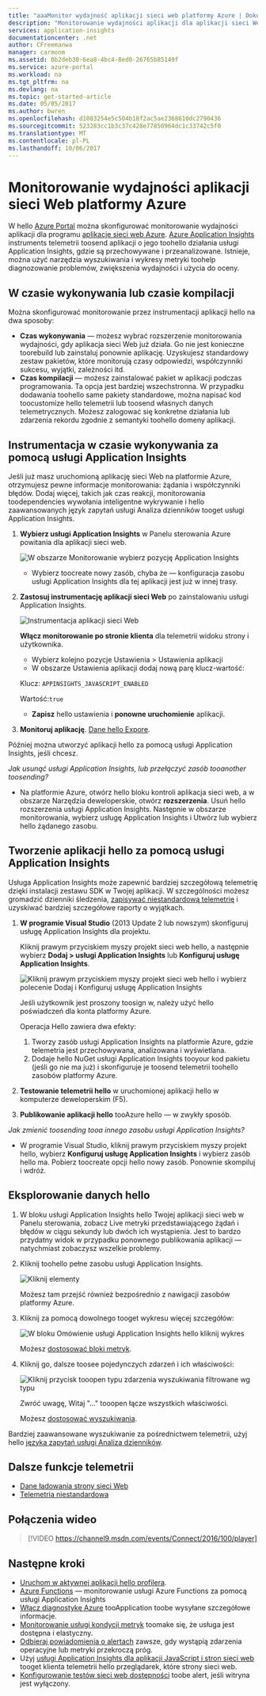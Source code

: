 ```yaml
---
title: "aaaMonitor wydajność aplikacji sieci web platformy Azure | Dokumentacja firmy Microsoft"
description: "Monitorowanie wydajności aplikacji dla aplikacji sieci Web platformy Azure. Udostępnianie wykresów czasu ładowania i odpowiedzi oraz informacji o zależnościach oraz ustawianie alertów dotyczących wydajności."
services: application-insights
documentationcenter: .net
author: CFreemanwa
manager: carmonm
ms.assetid: 0b2deb30-6ea8-4bc4-8ed0-26765b85149f
ms.service: azure-portal
ms.workload: na
ms.tgt_pltfrm: na
ms.devlang: na
ms.topic: get-started-article
ms.date: 05/05/2017
ms.author: bwren
ms.openlocfilehash: d1083254e5c504b18f2ac5ae2368610dc2790436
ms.sourcegitcommit: 523283cc1b3c37c428e77850964dc1c33742c5f0
ms.translationtype: MT
ms.contentlocale: pl-PL
ms.lasthandoff: 10/06/2017
---
```

# <a name="monitor-azure-web-app-performance"></a>Monitorowanie wydajności aplikacji sieci Web platformy Azure
W hello [Azure Portal](https://portal.azure.com) można skonfigurować monitorowanie wydajności aplikacji dla programu [aplikacje sieci web Azure](../app-service-web/app-service-web-overview.md). [Azure Application Insights](app-insights-overview.md) instruments telemetrii toosend aplikacji o jego toohello działania usługi Application Insights, gdzie są przechowywane i przeanalizowane. Istnieje, można użyć narzędzia wyszukiwania i wykresy metryki toohelp diagnozowanie problemów, zwiększenia wydajności i użycia do oceny.

## <a name="run-time-or-build-time"></a>W czasie wykonywania lub czasie kompilacji
Można skonfigurować monitorowanie przez instrumentacji aplikacji hello na dwa sposoby:

* **Czas wykonywania** — możesz wybrać rozszerzenie monitorowania wydajności, gdy aplikacja sieci Web już działa. Go nie jest konieczne toorebuild lub zainstaluj ponownie aplikację. Uzyskujesz standardowy zestaw pakietów, które monitorują czasy odpowiedzi, współczynniki sukcesu, wyjątki, zależności itd. 
* **Czas kompilacji** — możesz zainstalować pakiet w aplikacji podczas programowania. Ta opcja jest bardziej wszechstronna. W przypadku dodawania toohello same pakiety standardowe, można napisać kod toocustomize hello telemetrii lub toosend własnych danych telemetrycznych. Możesz zalogować się konkretne działania lub zdarzenia rekordu zgodnie z semantyki toohello domeny aplikacji. 

## <a name="run-time-instrumentation-with-application-insights"></a>Instrumentacja w czasie wykonywania za pomocą usługi Application Insights
Jeśli już masz uruchomioną aplikację sieci Web na platformie Azure, otrzymujesz pewne informacje monitorowania: żądania i współczynniki błędów. Dodaj więcej, takich jak czas reakcji, monitorowania toodependencies wywołania inteligentne wykrywanie i hello zaawansowanych język zapytań usługi Analiza dzienników tooget usługi Application Insights. 

1. **Wybierz usługi Application Insights** w Panelu sterowania Azure powitania dla aplikacji sieci web.
   
    ![W obszarze Monitorowanie wybierz pozycję Application Insights](./media/app-insights-azure-web-apps/05-extend.png)
   
   * Wybierz toocreate nowy zasób, chyba że — konfiguracja zasobu usługi Application Insights dla tej aplikacji jest już w innej trasy.
2. **Zastosuj instrumentację aplikacji sieci Web** po zainstalowaniu usługi Application Insights. 
   
    ![Instrumentacja aplikacji sieci Web](./media/app-insights-azure-web-apps/restart-web-app-for-insights.png)

   **Włącz monitorowanie po stronie klienta** dla telemetrii widoku strony i użytkownika.

   * Wybierz kolejno pozycje Ustawienia > Ustawienia aplikacji
   * W obszarze Ustawienia aplikacji dodaj nową parę klucz-wartość: 
   
    Klucz: `APPINSIGHTS_JAVASCRIPT_ENABLED` 
    
    Wartość:`true`
   * **Zapisz** hello ustawienia i **ponowne uruchomienie** aplikacji.
3. **Monitoruj aplikację**.  [Dane hello Expore](#explore-the-data).

Później można utworzyć aplikacji hello za pomocą usługi Application Insights, jeśli chcesz.

*Jak usunąć usługi Application Insights, lub przełączyć zasób tooanother toosending?*

* Na platformie Azure, otwórz hello bloku kontroli aplikacja sieci web, a w obszarze Narzędzia deweloperskie, otwórz **rozszerzenia**. Usuń hello rozszerzenia usługi Application Insights. Następnie w obszarze monitorowania, wybierz usługę Application Insights i Utwórz lub wybierz hello żądanego zasobu.

## <a name="build-hello-app-with-application-insights"></a>Tworzenie aplikacji hello za pomocą usługi Application Insights
Usługa Application Insights może zapewnić bardziej szczegółową telemetrię dzięki instalacji zestawu SDK w Twojej aplikacji. W szczególności możesz gromadzić dzienniki śledzenia, [zapisywać niestandardową telemetrię](app-insights-api-custom-events-metrics.md) i uzyskiwać bardziej szczegółowe raporty o wyjątkach.

1. **W programie Visual Studio** (2013 Update 2 lub nowszym) skonfiguruj usługę Application Insights dla projektu.

    Kliknij prawym przyciskiem myszy projekt sieci web hello, a następnie wybierz **Dodaj > usługi Application Insights** lub **Konfiguruj usługę Application Insights**.
   
    ![Kliknij prawym przyciskiem myszy projekt sieci web hello i wybierz polecenie Dodaj i Konfiguruj usługę Application Insights](./media/app-insights-azure-web-apps/03-add.png)
   
    Jeśli użytkownik jest proszony toosign w, należy użyć hello poświadczeń dla konta platformy Azure.
   
    Operacja Hello zawiera dwa efekty:
   
   1. Tworzy zasób usługi Application Insights na platformie Azure, gdzie telemetria jest przechowywana, analizowana i wyświetlana.
   2. Dodaje hello NuGet usługi Application Insights tooyour kod pakietu (jeśli go nie ma już) i skonfiguruje je toosend telemetrii toohello zasobów platformy Azure.
2. **Testowanie telemetrii hello** w uruchomionej aplikacji hello w komputerze deweloperskim (F5).
3. **Publikowanie aplikacji hello** tooAzure hello — w zwykły sposób. 

*Jak zmienić toosending tooa innego zasobu usługi Application Insights?*

* W programie Visual Studio, kliknij prawym przyciskiem myszy projekt hello, wybierz **Konfiguruj usługę Application Insights** i wybierz zasób hello ma. Pobierz toocreate opcji hello nowy zasób. Ponownie skompiluj i wdróż.

## <a name="explore-hello-data"></a>Eksplorowanie danych hello
1. W bloku usługi Application Insights hello Twojej aplikacji sieci web w Panelu sterowania, zobacz Live metryki przedstawiającego żądań i błędów w ciągu sekundy lub dwóch ich wystąpienia. Jest to bardzo przydatny widok w przypadku ponownego publikowania aplikacji — natychmiast zobaczysz wszelkie problemy.
2. Kliknij toohello pełne zasobu usługi Application Insights.

    ![Kliknij elementy](./media/app-insights-azure-web-apps/view-in-application-insights.png)

    Możesz tam przejść również bezpośrednio z nawigacji zasobów platformy Azure.

1. Kliknij za pomocą dowolnego tooget wykresu więcej szczegółów:
   
    ![W bloku Omówienie usługi Application Insights hello kliknij wykres](./media/app-insights-azure-web-apps/07-dependency.png)
   
    Możesz [dostosować bloki metryk](app-insights-metrics-explorer.md).
2. Kliknij go, dalsze toosee pojedynczych zdarzeń i ich właściwości:
   
    ![Kliknij przycisk tooopen typu zdarzenia wyszukiwania filtrowane wg typu](./media/app-insights-azure-web-apps/08-requests.png)
   
    Zwróć uwagę, Witaj "..." tooopen łącze wszystkich właściwości.
   
    Możesz [dostosować wyszukiwania](app-insights-diagnostic-search.md).

Bardziej zaawansowane wyszukiwanie za pośrednictwem telemetrii, użyj hello [języka zapytań usługi Analiza dzienników](app-insights-analytics-tour.md).

## <a name="more-telemetry"></a>Dalsze funkcje telemetrii

* [Dane ładowania strony sieci Web](app-insights-javascript.md)
* [Telemetria niestandardowa](app-insights-api-custom-events-metrics.md)

## <a name="video"></a>Połączenia wideo

> [!VIDEO https://channel9.msdn.com/events/Connect/2016/100/player]

## <a name="next-steps"></a>Następne kroki
* [Uruchom w aktywnej aplikacji hello profilera](app-insights-profiler.md).
* [Azure Functions](https://github.com/christopheranderson/azure-functions-app-insights-sample) — monitorowanie usługi Azure Functions za pomocą usługi Application Insights
* [Włącz diagnostykę Azure](app-insights-azure-diagnostics.md) tooApplication toobe wysyłane szczegółowe informacje.
* [Monitorowanie usługi kondycji metryk](../monitoring-and-diagnostics/insights-how-to-customize-monitoring.md) toomake się, że usługa jest dostępna i elastyczny.
* [Odbieraj powiadomienia o alertach](../monitoring-and-diagnostics/insights-receive-alert-notifications.md) zawsze, gdy wystąpią zdarzenia operacyjne lub metryki przekroczą próg.
* Użyj [usługi Application Insights dla aplikacji JavaScript i stron sieci web](app-insights-javascript.md) tooget klienta telemetrii hello przeglądarek, które strony sieci web.
* [Konfigurowanie testów sieci web dostępności](app-insights-monitor-web-app-availability.md) toobe alert, jeśli witryna jest wyłączony.

